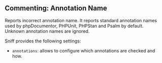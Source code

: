## Commenting: Annotation Name

Reports incorrect annotation name. It reports standard annotation names used by phpDocumentor, PHPUnit, PHPStan and Psalm by default.
Unknown annotation names are ignored.

Sniff provides the following settings:

*   `annotations`: allows to configure which annotations are checked and how.
